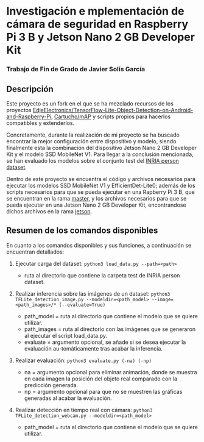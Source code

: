 # Investigación e mplementación de cámara de seguridad en Raspberry Pi 3 B y Jetson Nano 2 GB Developer Kit
### Trabajo de Fin de Grado de Javier Solís García

## Descripción

Este proyecto es un fork en el que se ha mezclado recursos de los proyectos [EdjeElectronics/TensorFlow-Lite-Object-Detection-on-Android-and-Raspberry-Pi](https://github.com/EdjeElectronics/TensorFlow-Lite-Object-Detection-on-Android-and-Raspberry-Pi), [Cartucho/mAP](https://github.com/Cartucho/mAP) y scripts propios para hacerlos compatibles y extenderlos.

Concretamente, durante la realización de mi proyecto se ha buscado encontrar la mejor configuración entre dispositivo y modelo, siendo finalmente esta la combinación del dispositivo Jetson Nano 2 GB Developer Kit y el modelo SSD MobileNet V1. Para llegar a la conclusión mencionada, se han evaluado los modelos sobre el conjunto test del [INRIA person dataset](https://bit.ly/2QYHnkN).

Dentro de este proyecto se encuentra el código y archivos necesarios para ejecutar los modelos SSD MobileNet V1 y  EfficientDet-Lite0; además de los scripts necesarios para que se pueda ejecutar en una Rapberry Pi 3 B, que se encuentran en la rama [master](https://github.com/javsolgar/TFG), y los archivos necesarios para que se pueda ejecutar en una Jetson Nano 2 GB Developer Kit, encontrandose dichos archivos en la rama [jetson](https://github.com/javsolgar/TFG/tree/jetson).

## Resumen de los comandos disponibles

En cuanto a los comandos disponibles y sus funciones, a continuación se encuentran detallados:

1. Ejecutar carga del dataset:
```python3 load_data.py --path=<path>```
   - ruta al directorio que contiene la carpeta test de INRIA person dataset.


2. Realizar inferencia sobre las imágenes de un dataset:
```python3 TFLite_detection_image.py --modeldir=<path_model> --image=<path_images>/* (--evaluate=True)```
   - path_model = ruta al directorio que contiene el modelo que se quiere utilizar.
   - path_images = ruta al directorio con las imágenes que se generaron al ejecutar el script load_data.py.
   - evaluate = argumento opcional, se añade si se desea ejecutar la evaluación au-tomáticamente tras acabar la inferencia.
 
3. Realizar evaluación:
```python3 evaluate.py (-na) (-np)```
   - na = argumento opcional para eliminar animación, donde se muestra en cada imagen la posición del objeto real comparado con la predicción generada.
   - np = argumento opcional para que no se muestren las gráficas generadas al acabar la evaluación.
   
4. Realizar detección en tiempo real con cámara:
```python3 TFLite_detection_webcam.py --modeldir=<path_model>```
   - path_model = ruta al directorio que contiene el modelo que se quiere utilizar.
